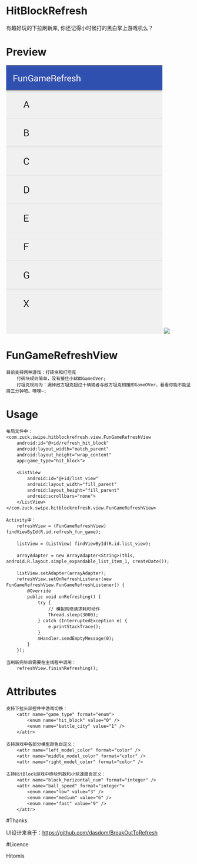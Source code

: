 # HitBlockRefresh
有趣好玩的下拉刷新库, 你还记得小时候打的黑白掌上游戏机么？

# Preview

<img src="preview/HitBlock.gif"/>
<img src="preview/BattleCity.gif"/>

# FunGameRefreshView
    目前支持两种游戏：打砖块和打坦克
        打砖块规则简单，没有接住小球即GameOVer;
        打坦克规则为：漏掉敌方坦克超过十辆或者与敌方坦克相撞即GameOVer，看看你能不能坚持三分钟吧。嘿嘿~;

# Usage

    布局文件中：
    <com.zuck.swipe.hitblockrefresh.view.FunGameRefreshView
        android:id="@+id/refresh_hit_block"
        android:layout_width="match_parent"
        android:layout_height="wrap_content"
        app:game_type="hit_block">

        <ListView
            android:id="@+id/list_view"
            android:layout_width="fill_parent"
            android:layout_height="fill_parent"
            android:scrollbars="none">
        </ListView>
    </com.zuck.swipe.hitblockrefresh.view.FunGameRefreshView>

    Activity中：
        refreshView = (FunGameRefreshView) findViewById(R.id.refresh_fun_game);

        listView = (ListView) findViewById(R.id.list_view);

        arrayAdapter = new ArrayAdapter<String>(this, android.R.layout.simple_expandable_list_item_1, createDate());

        listView.setAdapter(arrayAdapter);
        refreshView.setOnRefreshListener(new FunGameRefreshView.FunGameRefreshListener() {
            @Override
            public void onRefreshing() {
                try {
                    // 模拟网络请求耗时动作
                    Thread.sleep(3000);
                } catch (InterruptedException e) {
                    e.printStackTrace();
                }
                mHandler.sendEmptyMessage(0);
            }
        });

    当刷新完毕后需要在主线程中调用：
        refreshView.finishRefreshing();

# Attributes

    支持下拉头部控件中游戏切换：
        <attr name="game_type" format="enum">
            <enum name="hit_block" value="0" />
            <enum name="battle_city" value="1" />
        </attr>

    支持游戏中各部分模型颜色自定义：
        <attr name="left_model_color" format="color" />
        <attr name="middle_model_color" format="color" />
        <attr name="right_model_color" format="color" />

    支持HitBlock游戏中砖块列数和小球速度自定义：
        <attr name="block_horizontal_num" format="integer" />
        <attr name="ball_speed" format="integer">
            <enum name="low" value="3" />
            <enum name="medium" value="6" />
            <enum name="fast" value="9" />
        </attr>

#Thanks

UI设计来自于：https://github.com/dasdom/BreakOutToRefresh

#Licence

Hitomis



